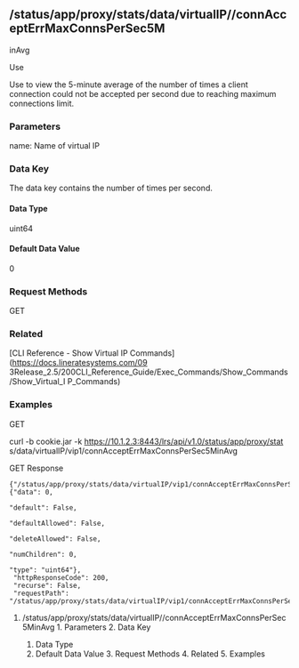 ## /status/app/proxy/stats/data/virtualIP/<name>/connAcceptErrMaxConnsPerSec5M
inAvg

Use

Use to view the 5-minute average of the number of times a client connection
could not be accepted per second due to reaching maximum connections limit.

### Parameters

name: Name of virtual IP

### Data Key

The data key contains the number of times per second.

#### Data Type

uint64

#### Default Data Value

0

### Request Methods

GET

### Related

[CLI Reference - Show Virtual IP Commands](https://docs.lineratesystems.com/09
3Release_2.5/200CLI_Reference_Guide/Exec_Commands/Show_Commands/Show_Virtual_I
P_Commands)

### Examples

GET

curl -b cookie.jar -k https://10.1.2.3:8443/lrs/api/v1.0/status/app/proxy/stat
s/data/virtualIP/vip1/connAcceptErrMaxConnsPerSec5MinAvg

GET Response

    
    {"/status/app/proxy/stats/data/virtualIP/vip1/connAcceptErrMaxConnsPerSec5MinAvg": {"data": 0,
                                                                                           "default": False,
                                                                                           "defaultAllowed": False,
                                                                                           "deleteAllowed": False,
                                                                                           "numChildren": 0,
                                                                                           "type": "uint64"},
     "httpResponseCode": 200,
     "recurse": False,
     "requestPath": "/status/app/proxy/stats/data/virtualIP/vip1/connAcceptErrMaxConnsPerSec5MinAvg"}
    

  1. /status/app/proxy/stats/data/virtualIP/<name>/connAcceptErrMaxConnsPerSec5MinAvg
    1. Parameters
    2. Data Key
      1. Data Type
      2. Default Data Value
    3. Request Methods
    4. Related
    5. Examples

